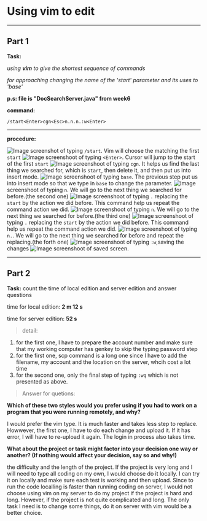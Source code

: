 # Using vim to edit
---
## Part 1

**Task:**

*using **vim** to give the shortest sequence of commands*

*for approaching changing the name of the 'start' parameter and its uses to 'base'*


   **p.s: file is "DocSearchServer.java" from week6**
   
**command:**

`/start<Enter>cgn<Esc>n.n.n.:w<Enter>`

---
**procedure:**

![Image](1.png)
screenshot of typing `/start`. Vim will choose the matching the first `start`
![Image](2.png)
screenshoot of typing `<Enter>`. Cursor will jump to the start of the first `start`
![Image](3.png)
screenshoot of typing `cgn`. It helps us find the last thing we searched for, which is `start`, then delete it, and then put us into insert mode.
![Image](4.png)
screenshoot of typing `base`. The previous step put us into insert mode so that we type in `base` to change the parameter.
![Image](5.png)
screenshoot of typing `n`. We will go to the next thing we searched for before.(the second one)
![Image](6.png)
screenshoot of typing `.` replacing the `start` by the action we did before. This command help us repeat the command action we did.
![Image](7.png)
screenshoot of typing `n`. We will go to the next thing we searched for before.(the third one)
![Image](8.png)
screenshoot of typing `.` replacing the `start` by the action we did before. This command help us repeat the command action we did.
![Image](9.png)
screenshoot of typing `n.`. We will go to the next thing we searched for before and repeat the replacing.(the forth one)
![Image](10.png)
screenshoot of typing `:w`,saving the changes
![Image](11.png)
screenshoot of saved screen.

---

## Part 2

**Task:**
count the time of local edition and server edition and answer questions

time for local edition: **2 m 12 s**

time for server edition: **52 s**

>detail: 

1. for the first one, I have to prepare the account number and make sure that my working computer has genkey to skip the typing password step
2. for the first one, scp command is a long one since I have to add the filename, my account and the  location on the server, whcih cost a lot time
3. for the second one, only the final step of typing `:wq` which is not presented as above. 


>Answer for quetions:

**Which of these two styles would you prefer using if you had to work on a program that you were running remotely, and why?**

I would prefer the vim type. It is much faster and takes less step to replace. Howwever, the first one, I have to do each change and upload it. If it has error, I will have to re-upload it again. The login in process also takes time.

**What about the project or task might factor into your decision one way or another? (If nothing would affect your decision, say so and why!)**

the difficulty and the length of the project. If the project is very long and I will need to type all coding on my own, I would choose do it locally. I can try it on locally and make sure each test is working and then upload. Since to run the code localling is faster than running coding on server, I would not choose using vim on my server to do my project if the project is hard and long. However, if the project is not quite complicated and long. The only task I need is to change some things, do it on server with vim would be a better choice.
